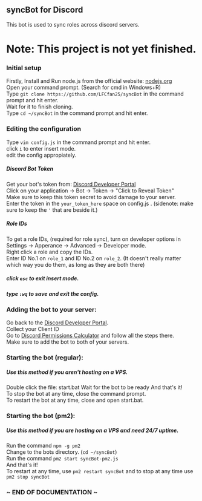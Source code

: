 ## syncBot for Discord ##

This bot is used to sync roles across discord servers. 

# Note: This project is not yet finished. #

### Initial setup ###

 Firstly, Install and Run node.js from the official website: [nodejs.org](https://nodejs.org/dist/v12.18.3/node-v12.18.3-x86.msi)    
 Open your command prompt. (Search for cmd in Windows+R)  
 Type `git clone https://github.com/LFCfan25/syncBot` in the command prompt and hit enter.  
 Wait for it to finish cloning.  
 Type `cd ~/syncBot` in the command prompt and hit enter.  
 
 
 ### Editing the configuration ###
 Type `vim config.js` in the command prompt and hit enter.  
 click `i` to enter insert mode.  
 edit the config appropiately.  
 
##### Discord Bot Token #####
 Get your bot's token from: [Discord Developer Portal](https://discordapp.com/developers/applications/)  
 Click on your application -> Bot -> Token -> "Click to Reveal Token"  
 Make sure to keep this token secret to avoid damage to your server.  
 Enter the token in the `your_token_here` space on config.js . (sidenote: make sure to keep the `'` that are beside it.)  

##### Role IDs #####
 To get a role IDs, (required for role sync), turn on developer options in Settings -> Apperance -> Advanced -> Developer mode.   
 Right click a role and copy the IDs.  
 Enter ID No.1 on `role_1` and ID No.2 on `role_2`. (It doesn't really matter which way you do them, as long as they are both there)  

##### click `esc` to exit insert mode.  
##### type `:wq` to save and exit the config.  

### Adding the bot to your server:
 Go back to the [Discord Developer Portal](https://discordapp.com/developers/applications/).  
 Collect your Client ID  
 Go to [Discord Permissions Calculator](https://discordapi.com/permissions.html#268504064) and follow all the steps there.  
 Make sure to add the bot to both of your servers.  
 
### Starting the bot (regular):  
##### Use this method if you aren't hosting on a VPS.  
Double click the file: start.bat
Wait for the bot to be ready
And that's it!  
To stop the bot at any time, close the command prompt.  
To restart the bot at any time, close and open start.bat.
  
### Starting the bot (pm2):  
##### Use this method if you are hosting on a VPS and need 24/7 uptime.  
Run the command `npm -g pm2`  
Change to the bots directory. (`cd ~/syncBot`)  
Run the command `pm2 start syncBot-pm2.js`  
And that's it!  
To restart at any time, use `pm2 restart syncBot` and to stop at any time use `pm2 stop syncBot`  

### ~ END OF DOCUMENTATION ~ ###
